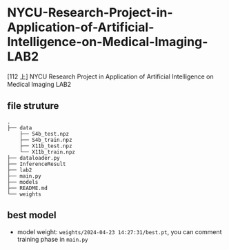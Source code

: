# NYCU-Research-Project-in-Application-of-Artificial-Intelligence-on-Medical-Imaging-LAB2
[112 上] NYCU Research Project in Application of Artificial Intelligence on Medical Imaging LAB2

## file struture

```
.
├── data
    ├── S4b_test.npz
    ├── S4b_train.npz
    ├── X11b_test.npz
    └── X11b_train.npz
├── dataloader.py
├── InferenceResult
├── lab2
├── main.py
├── models
├── README.md
└── weights
```

## best model

* model weight: `weights/2024-04-23 14:27:31/best.pt`, you can comment training phase in `main.py`